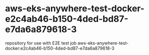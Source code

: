 # aws-eks-anywhere-test-docker-e2c4ab46-b150-4ded-bd87-e7da6a879618-3
repository for use with E2E test job aws-eks-anywhere-test-docker:e2c4ab46-b150-4ded-bd87-e7da6a879618-3
